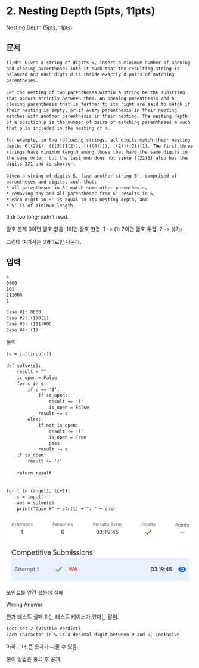 # 2. Nesting Depth (5pts, 11pts)
[Nesting Depth (5pts, 11pts)](https://codingcompetitions.withgoogle.com/codejam/round/000000000019fd27/0000000000209a9f)

## 문제
```
tl;dr: Given a string of digits S, insert a minimum number of opening and closing parentheses into it such that the resulting string is balanced and each digit d is inside exactly d pairs of matching parentheses.

Let the nesting of two parentheses within a string be the substring that occurs strictly between them. An opening parenthesis and a closing parenthesis that is further to its right are said to match if their nesting is empty, or if every parenthesis in their nesting matches with another parenthesis in their nesting. The nesting depth of a position p is the number of pairs of matching parentheses m such that p is included in the nesting of m.

For example, in the following strings, all digits match their nesting depth: 0((2)1), (((3))1(2)), ((((4)))), ((2))((2))(1). The first three strings have minimum length among those that have the same digits in the same order, but the last one does not since ((22)1) also has the digits 221 and is shorter.

Given a string of digits S, find another string S', comprised of parentheses and digits, such that:
* all parentheses in S' match some other parenthesis,
* removing any and all parentheses from S' results in S,
* each digit in S' is equal to its nesting depth, and
* S' is of minimum length.
```

tl;dr too long; didn't read.

괄호 문제
0이면 괄호 없음.
1이면 괄호 한겹. 1 -> (1)
2이면 괄호 두겹. 2 -> ((2))

그런데 여기서는 0과 1로만 나온다.


## 입력
```
4
0000
101
111000
1
```

```
Case #1: 0000
Case #2: (1)0(1)
Case #3: (111)000
Case #4: (1)
```


풀이
```
tc = int(input())

def solve(s):
    result = ""
    is_open = False
    for c in s:
        if c == '0':
            if is_open:
                result += ')'
                is_open = False
            result += c
        else:
            if not is_open:
                result += '('
                is_open = True
                pass
            result += c
    if is_open:
        result += ')'

    return result


for t in range(1, tc+1):
    s = input()
    ans = solve(s)
    print("Case #" + str(t) + ": " + ans)
```
![](2_WA.png)
포인트를 얻긴 했는데 실패

Wrong Answer

뭔가 테스트 실패 하는 테스트 케이스가 있다는 말임.

```
Test set 2 (Visible Verdict)
Each character in S is a decimal digit between 0 and 9, inclusive.
```

아하... 더 큰 숫자가 나올 수 있음.

풀이 방법은 종료 후 공개.
